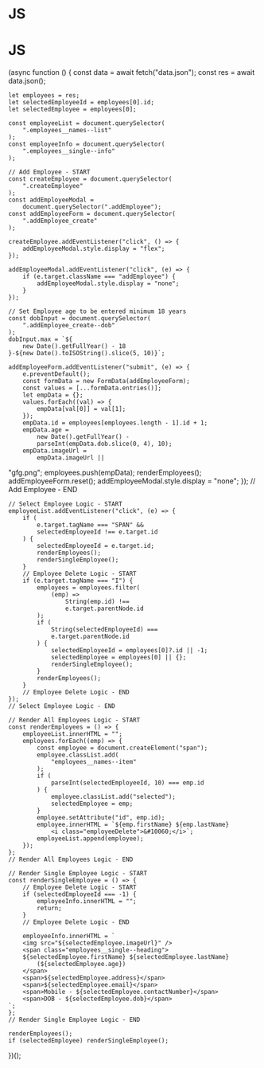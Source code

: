 # JS
# JS
(async function () { 
	const data = await fetch("data.json"); 
	const res = await data.json(); 

	let employees = res; 
	let selectedEmployeeId = employees[0].id; 
	let selectedEmployee = employees[0]; 

	const employeeList = document.querySelector( 
		".employees__names--list"
	); 
	const employeeInfo = document.querySelector( 
		".employees__single--info"
	); 

	// Add Employee - START 
	const createEmployee = document.querySelector( 
		".createEmployee"
	); 
	const addEmployeeModal = 
		document.querySelector(".addEmployee"); 
	const addEmployeeForm = document.querySelector( 
		".addEmployee_create"
	); 

	createEmployee.addEventListener("click", () => { 
		addEmployeeModal.style.display = "flex"; 
	}); 

	addEmployeeModal.addEventListener("click", (e) => { 
		if (e.target.className === "addEmployee") { 
			addEmployeeModal.style.display = "none"; 
		} 
	}); 

	// Set Employee age to be entered minimum 18 years 
	const dobInput = document.querySelector( 
		".addEmployee_create--dob"
	); 
	dobInput.max = `${ 
		new Date().getFullYear() - 18 
	}-${new Date().toISOString().slice(5, 10)}`; 

	addEmployeeForm.addEventListener("submit", (e) => { 
		e.preventDefault(); 
		const formData = new FormData(addEmployeeForm); 
		const values = [...formData.entries()]; 
		let empData = {}; 
		values.forEach((val) => { 
			empData[val[0]] = val[1]; 
		}); 
		empData.id = employees[employees.length - 1].id + 1; 
		empData.age = 
			new Date().getFullYear() - 
			parseInt(empData.dob.slice(0, 4), 10); 
		empData.imageUrl = 
			empData.imageUrl || 
"gfg.png"; 
		employees.push(empData); 
		renderEmployees(); 
		addEmployeeForm.reset(); 
		addEmployeeModal.style.display = "none"; 
	}); 
	// Add Employee - END 

	// Select Employee Logic - START 
	employeeList.addEventListener("click", (e) => { 
		if ( 
			e.target.tagName === "SPAN" && 
			selectedEmployeeId !== e.target.id 
		) { 
			selectedEmployeeId = e.target.id; 
			renderEmployees(); 
			renderSingleEmployee(); 
		} 
		// Employee Delete Logic - START 
		if (e.target.tagName === "I") { 
			employees = employees.filter( 
				(emp) => 
					String(emp.id) !== 
					e.target.parentNode.id 
			); 
			if ( 
				String(selectedEmployeeId) === 
				e.target.parentNode.id 
			) { 
				selectedEmployeeId = employees[0]?.id || -1; 
				selectedEmployee = employees[0] || {}; 
				renderSingleEmployee(); 
			} 
			renderEmployees(); 
		} 
		// Employee Delete Logic - END 
	}); 
	// Select Employee Logic - END 

	// Render All Employees Logic - START 
	const renderEmployees = () => { 
		employeeList.innerHTML = ""; 
		employees.forEach((emp) => { 
			const employee = document.createElement("span"); 
			employee.classList.add( 
				"employees__names--item"
			); 
			if ( 
				parseInt(selectedEmployeeId, 10) === emp.id 
			) { 
				employee.classList.add("selected"); 
				selectedEmployee = emp; 
			} 
			employee.setAttribute("id", emp.id); 
			employee.innerHTML = `${emp.firstName} ${emp.lastName} 
				<i class="employeeDelete">&#10060;</i>`; 
			employeeList.append(employee); 
		}); 
	}; 
	// Render All Employees Logic - END 

	// Render Single Employee Logic - START 
	const renderSingleEmployee = () => { 
		// Employee Delete Logic - START 
		if (selectedEmployeeId === -1) { 
			employeeInfo.innerHTML = ""; 
			return; 
		} 
		// Employee Delete Logic - END 

		employeeInfo.innerHTML = ` 
		<img src="${selectedEmployee.imageUrl}" /> 
		<span class="employees__single--heading"> 
		${selectedEmployee.firstName} ${selectedEmployee.lastName} 
			(${selectedEmployee.age}) 
		</span> 
		<span>${selectedEmployee.address}</span> 
		<span>${selectedEmployee.email}</span> 
		<span>Mobile - ${selectedEmployee.contactNumber}</span> 
		<span>DOB - ${selectedEmployee.dob}</span> 
	`; 
	}; 
	// Render Single Employee Logic - END 

	renderEmployees(); 
	if (selectedEmployee) renderSingleEmployee(); 
})();

